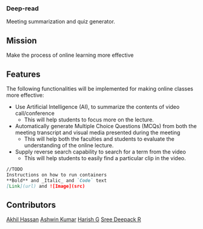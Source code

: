 ### Deep-read
Meeting summarization and quiz generator.

## Mission
Make the process of online learning more effective

## Features

The following functionalities will be implemented for making online classes more effective:
- Use Artificial Intelligence (AI), to summarize the contents of video call/conference
	 - This will help students to focus more on the lecture.
 - Automatically generate Multiple Choice Questions (MCQs) from both the meeting transcript and visual media presented during the meeting
	 - This will help both the faculties and students to evaluate the understanding of the online lecture.
- Supply reverse search capability to search for a term from the video
	- This will help students to easily find a particular clip in the video.

```markdown
//TODO
Instructions on how to run containers
**Bold** and _Italic_ and `Code` text
[Link](url) and ![Image](src)
```

## Contributors
[Akhil Hassan](https://github.com/Acquil/)
[Ashwin Kumar](https://github.com/NAshwinKumar/)
[Harish G](https://github.com/harish-ganesh/)
[Sree Deepack R](https://github.com/sreedeepack/)
